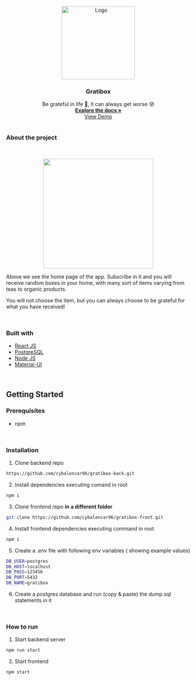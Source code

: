 <br />
<p align="center">
  <a href="/">
    <img src="https://github.com/cybalencar96/gratibox-front/blob/main/public/img/419-4195061_be-grateful.png?raw=true" alt="Logo" width="200px" height="auto">
  </a>

<h3 align="center">Gratibox</h3>

  <p align="center">
    Be grateful in life 🙏, it can always get worse 😰
    <br />
    <a href="https://github.com/cybalencar96/gratibox-back"><strong>Explore the docs »</strong></a>
    <br />
    <a href="https://gratibox-front-git-main-cybalencar96.vercel.app/">View Demo</a>
    <br />
  </p>
</p>

#

### **About the project**

<br />
<p align="center">
<img src="https://github.com/cybalencar96/gratibox-front/blob/main/public/img/frontPage.png?raw=true" width="300px">
<p>

Above we see the home page of the app. Subscribe in it and you will receive random boxes in your home, with many sort of items varying from teas to organic products.

You will not choose the item, but you can always choose to be grateful for what you have received!

<br />

### **Built with**

- [React JS](https://reactjs.org/)
- [PostgreSQL](https://www.postgresql.org/)
- [Node JS](https://nodejs.org/en/)
- [Material-UI](https://material-ui.com/)

 <br />

## **Getting Started**

### **Prerequisites**

- npm

<br />

### **Installation**

1.  Clone backend repo

```sh
https://github.com/cybalencar96/gratibox-back.git
```

2. Install dependencies executing comand in root

```sh
npm i
```

3. Clone frontend repo **in a different folder**

```sh
git clone https://github.com/cybalencar96/gratibox-front.git
```

4. Install frontend dependencies executing command in root

```sh
npm i
```

5. Create a .env file with following env variables ( showing example values)

```sh
DB_USER=postgres
DB_HOST=localhost
DB_PASS=123456
DB_PORT=5432
DB_NAME=gratibox
```

6. Create a postgres database and run (copy & paste) the dump.sql statements in it

<br />

### **How to run**

1. Start backend server

```sh
npm run start
```

2. Start frontend

```sh
npm start
```
